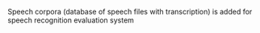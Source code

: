 Speech corpora (database of speech files with transcription) is added for speech recognition evaluation system